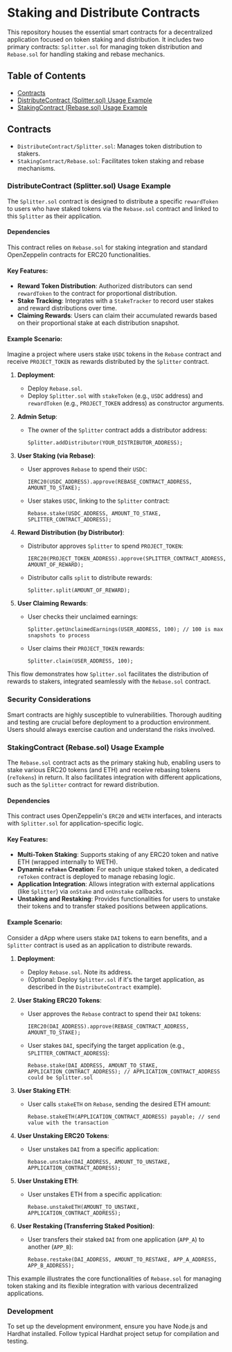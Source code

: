 # Staking and Distribute Contracts

This repository houses the essential smart contracts for a decentralized application focused on token staking and distribution. It includes two primary contracts: `Splitter.sol` for managing token distribution and `Rebase.sol` for handling staking and rebase mechanics.

## Table of Contents

- [Contracts](#contracts)
- [DistributeContract (Splitter.sol) Usage Example](#distributecontract-splittersol-usage-example)
- [StakingContract (Rebase.sol) Usage Example](#stakingcontract-rebase.sol-usage-example)

## Contracts

- `DistributeContract/Splitter.sol`: Manages token distribution to stakers.
- `StakingContract/Rebase.sol`: Facilitates token staking and rebase mechanisms.

### DistributeContract (Splitter.sol) Usage Example

The `Splitter.sol` contract is designed to distribute a specific `rewardToken` to users who have staked tokens via the `Rebase.sol` contract and linked to this `Splitter` as their application.

#### Dependencies

This contract relies on `Rebase.sol` for staking integration and standard OpenZeppelin contracts for ERC20 functionalities.

#### Key Features:
- **Reward Token Distribution**: Authorized distributors can send `rewardToken` to the contract for proportional distribution.
- **Stake Tracking**: Integrates with a `StakeTracker` to record user stakes and reward distributions over time.
- **Claiming Rewards**: Users can claim their accumulated rewards based on their proportional stake at each distribution snapshot.

#### Example Scenario:

Imagine a project where users stake `USDC` tokens in the `Rebase` contract and receive `PROJECT_TOKEN` as rewards distributed by the `Splitter` contract.

1.  **Deployment**:
    - Deploy `Rebase.sol`.
    - Deploy `Splitter.sol` with `stakeToken` (e.g., `USDC` address) and `rewardToken` (e.g., `PROJECT_TOKEN` address) as constructor arguments.

2.  **Admin Setup**:
    - The owner of the `Splitter` contract adds a distributor address:
        ```solidity
        Splitter.addDistributor(YOUR_DISTRIBUTOR_ADDRESS);
        ```

3.  **User Staking (via Rebase)**:
    - User approves `Rebase` to spend their `USDC`:
        ```solidity
        IERC20(USDC_ADDRESS).approve(REBASE_CONTRACT_ADDRESS, AMOUNT_TO_STAKE);
        ```
    - User stakes `USDC`, linking to the `Splitter` contract:
        ```solidity
        Rebase.stake(USDC_ADDRESS, AMOUNT_TO_STAKE, SPLITTER_CONTRACT_ADDRESS);
        ```

4.  **Reward Distribution (by Distributor)**:
    - Distributor approves `Splitter` to spend `PROJECT_TOKEN`:
        ```solidity
        IERC20(PROJECT_TOKEN_ADDRESS).approve(SPLITTER_CONTRACT_ADDRESS, AMOUNT_OF_REWARD);
        ```
    - Distributor calls `split` to distribute rewards:
        ```solidity
        Splitter.split(AMOUNT_OF_REWARD);
        ```

5.  **User Claiming Rewards**:
    - User checks their unclaimed earnings:
        ```solidity
        Splitter.getUnclaimedEarnings(USER_ADDRESS, 100); // 100 is max snapshots to process
        ```
    - User claims their `PROJECT_TOKEN` rewards:
        ```solidity
        Splitter.claim(USER_ADDRESS, 100);
        ```

This flow demonstrates how `Splitter.sol` facilitates the distribution of rewards to stakers, integrated seamlessly with the `Rebase.sol` contract.

### Security Considerations

Smart contracts are highly susceptible to vulnerabilities. Thorough auditing and testing are crucial before deployment to a production environment. Users should always exercise caution and understand the risks involved.

### StakingContract (Rebase.sol) Usage Example

The `Rebase.sol` contract acts as the primary staking hub, enabling users to stake various ERC20 tokens (and ETH) and receive rebasing tokens (`reTokens`) in return. It also facilitates integration with different applications, such as the `Splitter` contract for reward distribution.

#### Dependencies

This contract uses OpenZeppelin's `ERC20` and `WETH` interfaces, and interacts with `Splitter.sol` for application-specific logic.

#### Key Features:
- **Multi-Token Staking**: Supports staking of any ERC20 token and native ETH (wrapped internally to WETH).
- **Dynamic `reToken` Creation**: For each unique staked token, a dedicated `reToken` contract is deployed to manage rebasing logic.
- **Application Integration**: Allows integration with external applications (like `Splitter`) via `onStake` and `onUnstake` callbacks.
- **Unstaking and Restaking**: Provides functionalities for users to unstake their tokens and to transfer staked positions between applications.

#### Example Scenario:

Consider a dApp where users stake `DAI` tokens to earn benefits, and a `Splitter` contract is used as an application to distribute rewards.

1.  **Deployment**:
    - Deploy `Rebase.sol`. Note its address.
    - (Optional: Deploy `Splitter.sol` if it's the target application, as described in the `DistributeContract` example).

2.  **User Staking ERC20 Tokens**:
    - User approves the `Rebase` contract to spend their `DAI` tokens:
        ```solidity
        IERC20(DAI_ADDRESS).approve(REBASE_CONTRACT_ADDRESS, AMOUNT_TO_STAKE);
        ```
    - User stakes `DAI`, specifying the target application (e.g., `SPLITTER_CONTRACT_ADDRESS`):
        ```solidity
        Rebase.stake(DAI_ADDRESS, AMOUNT_TO_STAKE, APPLICATION_CONTRACT_ADDRESS); // APPLICATION_CONTRACT_ADDRESS could be Splitter.sol
        ```

3.  **User Staking ETH**:
    - User calls `stakeETH` on `Rebase`, sending the desired ETH amount:
        ```solidity
        Rebase.stakeETH(APPLICATION_CONTRACT_ADDRESS) payable; // send value with the transaction
        ```

4.  **User Unstaking ERC20 Tokens**:
    - User unstakes `DAI` from a specific application:
        ```solidity
        Rebase.unstake(DAI_ADDRESS, AMOUNT_TO_UNSTAKE, APPLICATION_CONTRACT_ADDRESS);
        ```

5.  **User Unstaking ETH**:
    - User unstakes ETH from a specific application:
        ```solidity
        Rebase.unstakeETH(AMOUNT_TO_UNSTAKE, APPLICATION_CONTRACT_ADDRESS);
        ```

6.  **User Restaking (Transferring Staked Position)**:
    - User transfers their staked `DAI` from one application (`APP_A`) to another (`APP_B`):
        ```solity
        Rebase.restake(DAI_ADDRESS, AMOUNT_TO_RESTAKE, APP_A_ADDRESS, APP_B_ADDRESS);
        ```

This example illustrates the core functionalities of `Rebase.sol` for managing token staking and its flexible integration with various decentralized applications.

### Development

To set up the development environment, ensure you have Node.js and Hardhat installed. Follow typical Hardhat project setup for compilation and testing.
